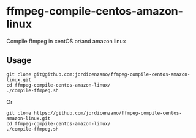 # ffmpeg-compile-centos-amazon-linux
Compile ffmpeg in centOS or/and amazon linux

## Usage
```
git clone git@github.com:jordicenzano/ffmpeg-compile-centos-amazon-linux.git
cd ffmpeg-compile-centos-amazon-linux/
./compile-ffmpeg.sh
```

Or 
```
git clone https://github.com/jordicenzano/ffmpeg-compile-centos-amazon-linux.git
cd ffmpeg-compile-centos-amazon-linux/
./compile-ffmpeg.sh
```
